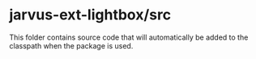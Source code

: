 # jarvus-ext-lightbox/src

This folder contains source code that will automatically be added to the classpath when
the package is used.
